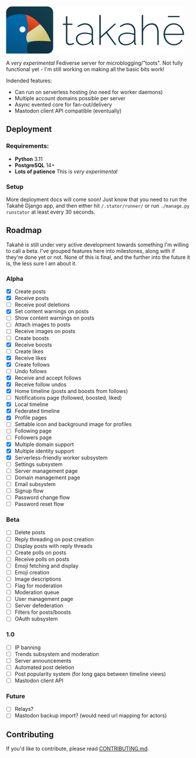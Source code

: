 ![takahē](static/img/logo-128.png)

A *very experimental* Fediverse server for microblogging/"toots". Not fully functional yet - I'm still working on making all the basic bits work!

Indended features:

* Can run on serverless hosting (no need for worker daemons)
* Multiple account domains possible per server
* Async evented core for fan-out/delivery
* Mastodon client API compatible (eventually)


## Deployment

### Requirements:

- **Python** 3.11
- **PostgreSQL** 14+
- **Lots of patience** This is *very experimental*

### Setup

More deployment docs will come soon! Just know that you need to run the Takahē
Django app, and then either hit `/.stator/runner/` or run `./manage.py runstator`
at least every 30 seconds.

## Roadmap

Takahē is still under very active development towards something I'm willing to
call a beta. I've grouped features here into milestones, along with if they're
done yet or not. None of this is final, and the further into the future it is,
the less sure I am about it.

### Alpha

- [x] Create posts
- [x] Receive posts
- [ ] Receive post deletions
- [x] Set content warnings on posts
- [ ] Show content warnings on posts
- [ ] Attach images to posts
- [ ] Receive images on posts
- [ ] Create boosts
- [x] Receive boosts
- [ ] Create likes
- [x] Receive likes
- [x] Create follows
- [ ] Undo follows
- [x] Receive and accept follows
- [x] Receive follow undos
- [x] Home timeline (posts and boosts from follows)
- [ ] Notifications page (followed, boosted, liked)
- [x] Local timeline
- [x] Federated timeline
- [x] Profile pages
- [ ] Settable icon and background image for profiles
- [ ] Following page
- [ ] Followers page
- [x] Multiple domain support
- [x] Multiple identity support
- [x] Serverless-friendly worker subsystem
- [ ] Settings subsystem
- [ ] Server management page
- [ ] Domain management page
- [ ] Email subsystem
- [ ] Signup flow
- [ ] Password change flow
- [ ] Password reset flow

### Beta

- [ ] Delete posts
- [ ] Reply threading on post creation
- [ ] Display posts with reply threads
- [ ] Create polls on posts
- [ ] Receive polls on posts
- [ ] Emoji fetching and display
- [ ] Emoji creation
- [ ] Image descriptions
- [ ] Flag for moderation
- [ ] Moderation queue
- [ ] User management page
- [ ] Server defederation
- [ ] Filters for posts/boosts
- [ ] OAuth subsystem

### 1.0

- [ ] IP banning
- [ ] Trends subsystem and moderation
- [ ] Server announcements
- [ ] Automated post deletion
- [ ] Post popularity system (for long gaps between timeline views)
- [ ] Mastodon client API

### Future

- [ ] Relays?
- [ ] Mastodon backup import? (would need url mapping for actors)

## Contributing

If you'd like to contribute, please read [CONTRIBUTING.md](./CONTRIBUTING.md).
